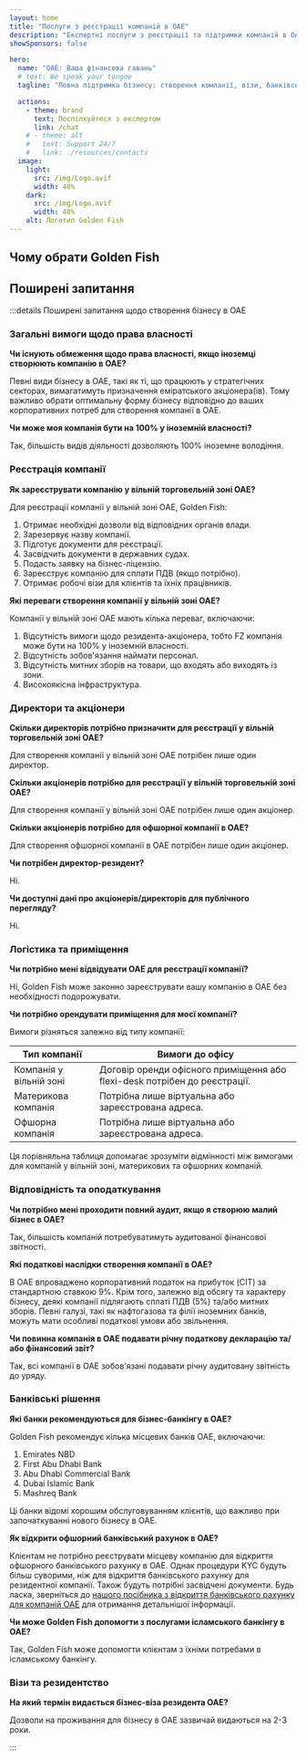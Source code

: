 ```yaml
---
layout: home
title: "Послуги з реєстрації компаній в ОАЕ"
description: "Експертні послуги з реєстрації та підтримки компаній в ОАЕ. Створення компанії, банківські послуги, податкові, юридичні та візові рішення. Оплата тільки після схвалення."
showSponsors: false

hero:
  name: "ОАЕ: Ваша фінансова гавань"
  # text: We speak your tongue
  tagline: "Повна підтримка бізнесу: створення компанії, візи, банківські послуги. <span class='hl'>Немає результату — немає оплати</span>."

  actions:
    - theme: brand
      text: Поспілкуйтеся з експертом
      link: /chat
    # - theme: alt
    #   text: Support 24/7
    #   link: ./resources/contacts
  image:
    light:
      src: /img/Logo.avif
      width: 40%
    dark:
      src: /img/Logo.avif
      width: 40%
    alt: Логотип Golden Fish
---
```


<FeatureCards :features="[
  {
    title: 'Посібник зі створення компанії',
    details: 'Повний посібник зі створення компаній у **free zone, offshore, mainland, branch**.',
    items: [
      '100% іноземна власність доступна у Free Zones та Mainland',
      'Низькі податкові ставки - лише 9% корпоративного податку',
      'Відсутність валютного контролю - легка репатріація капіталу'
    ],
    linkText: 'Дізнатися більше',
    link: '/uae-business/offer/company-registration/',
    icon: {
      light: '/img/iStock-2051326997.avif',
      dark: '/img/iStock-1448478309.jpg',
      alt: 'Посібник зі створення компанії'
    }
  },
  {
    title: 'Відкриття банківського рахунку',
    details: 'Легко відкривайте бізнес або особисті банківські рахунки в надійних банках ОАЕ.',
    items: [
      'Повний спектр PRO-послуг для державних погоджень',
      'Повний пакет банківського обслуговування',
      '**96% успішних справ**',
    ],
    linkText: 'Дізнатися більше',
    link: '/uae-business/offer/banking/',
    icon: {
      light: '/img/iStock-2153786564.avif',
      dark: '/img/iStock-2166793628.avif',
      alt: 'Банківські послуги'
    }
  },
  {
    title: 'Golden Visa та резидентство',
    details: 'Отримайте **Golden Visa** ОАЕ для довгострокового проживання через простий процес подання.',
    items: [
      '**Не потрібно в\'їжджати в ОАЕ кожні 6 місяців**',
      '10-річна дійсність з можливістю продовження при збереженні кваліфікаційних умов',
      '92% успішних справ',
    ],
    linkText: 'Дізнатися більше',
    link: '/uae-business/offer/golden-visa/',
    icon: {
      light: '/img/iStock-1312241253.avif',
      dark: '/img/ILONMASKID.webp',
      alt: 'Візові послуги'
    }
  },
]" />

<FeatureCards :features="[
  {
    title: 'Послуги з комплаєнсу',
    details: 'Наші експерти проведуть вас через складні регуляторні вимоги ОАЕ, включаючи звіти ESR та подання UBO.',
    items: [],
    linkText: 'Дізнатися більше',
    link: '/uae-business/company-registration/Protect-Your-Business',
    icon: {
      light: '/img/iStock-1299393716.avif',
      dark: '/img/iStock-2149731304.avif',
      alt: 'Послуги з комплаєнсу'
    }
  },
  {
    title: 'Корпоративний податок і ПДВ',
    details: 'Експертні консультації забезпечують відповідність зобов\'язанням з корпоративного податку та ПДВ перед Federal Tax Authority (FTA).',
    items: [],
    linkText: 'Дізнатися більше',
    link: '/uae-business/company-registration/accounting-legal',
    icon: {
      light: '/img/iStock-1018285934.avif',
      dark: '/img/iStock-584576538.avif',
      alt: 'Податкові послуги'
    }
  },
  {
    title: 'Юридичні послуги',
    details: 'Юридична команда консультує щодо законодавства ОАЕ у сфері злиття та поглинання, корпоративної реструктуризації, фінансування та вирішення спорів.',
    items: [],
    linkText: 'Дізнатися більше',
    link: '/uae-business/company-registration/Protect-Your-Business',
    icon: {
      light: '/img/iStock-650045508.avif',
      dark: '/img/iStock-1498627598.avif',
      alt: 'Юридичні послуги'
    }
  },
  {
    title: 'Бухгалтерський облік і зарплата',
    details: 'Наші бухгалтери керують фінансами, надаючи послуги бухгалтерського обліку, звірки, нарахування зарплати та підтримки аудиту, економлячи витрати на найм.',
    items: [],
    linkText: 'Дізнатися більше',
    link: '/resources/contacts',
    icon: {
      light: '/img/iStock-1022793868.avif',
      dark: '/img/iStock-1320130292.jpg',
      alt: 'Бухгалтерські послуги'
    }
  },
]" />

## Чому обрати Golden Fish

<BenefitsList :features="[
  {
    icon: '🏢',
    title: 'Локальна експертиза в ОАЕ',
    text: 'Професійні спеціалісти в Дубаї надають експертний супровід на кожному етапі процесу.'
  },
  {
    icon: '📊',
    title: 'Доведений рівень успіху',
    text: 'Понад 90% схвалених заявок із сотнями виданих віз, банківських рахунків та реєстрацій компаній через наш преміум-процесинг.'
  },
  {
    icon: '💸',
    title: '**Оплата після успіху**',
    text: '[Оплата тільки після схвалення](/uae-business/benefits/success-based-fees). Повна прозорість без прихованих витрат.'
  },
]" />

## Поширені запитання

:::details Поширені запитання щодо створення бізнесу в ОАЕ

### Загальні вимоги щодо права власності

**Чи існують обмеження щодо права власності, якщо іноземці створюють компанію в ОАЕ?**

Певні види бізнесу в ОАЕ, такі як ті, що працюють у стратегічних секторах, вимагатимуть призначення еміратського акціонера(ів). Тому важливо обрати оптимальну форму бізнесу відповідно до ваших корпоративних потреб для створення компанії в ОАЕ.

**Чи може моя компанія бути на 100% у іноземній власності?**

Так, більшість видів діяльності дозволяють 100% іноземне володіння.

### Реєстрація компанії

**Як зареєструвати компанію у вільній торговельній зоні ОАЕ?**

Для реєстрації компанії у вільній зоні ОАЕ, Golden Fish:

1. Отримає необхідні дозволи від відповідних органів влади.
2. Зарезервує назву компанії.
3. Підготує документи для реєстрації.
4. Засвідчить документи в державних судах.
5. Подасть заявку на бізнес-ліцензію.
6. Зареєструє компанію для сплати ПДВ (якщо потрібно).
7. Отримає робочі візи для клієнтів та їхніх працівників.

**Які переваги створення компанії у вільній зоні ОАЕ?**

Компанії у вільній зоні ОАЕ мають кілька переваг, включаючи:

1. Відсутність вимоги щодо резидента-акціонера, тобто FZ компанія може бути на 100% у іноземній власності.
2. Відсутність зобов'язання наймати персонал.
3. Відсутність митних зборів на товари, що входять або виходять із зони.
4. Високоякісна інфраструктура.

### Директори та акціонери

**Скільки директорів потрібно призначити для реєстрації у вільній торговельній зоні ОАЕ?**

Для створення компанії у вільній зоні ОАЕ потрібен лише один директор.

**Скільки акціонерів потрібно для реєстрації у вільній торговельній зоні ОАЕ?**

Для створення компанії у вільній зоні ОАЕ потрібен лише один акціонер.

**Скільки акціонерів потрібно для офшорної компанії в ОАЕ?**

Для створення офшорної компанії в ОАЕ потрібен лише один акціонер.

**Чи потрібен директор-резидент?**

Ні.

**Чи доступні дані про акціонерів/директорів для публічного перегляду?**

Ні.

### Логістика та приміщення

**Чи потрібно мені відвідувати ОАЕ для реєстрації компанії?**

Ні, Golden Fish може законно зареєструвати вашу компанію в ОАЕ без необхідності подорожувати.

**Чи потрібно орендувати приміщення для моєї компанії?**

Вимоги різняться залежно від типу компанії:

| Тип компанії | Вимоги до офісу |
| ----------------- | --------------------------------------------------------------------------------------- |
| Компанія у вільній зоні | Договір оренди офісного приміщення або flexi-desk потрібен до реєстрації. |
| Материкова компанія | Потрібна лише віртуальна або зареєстрована адреса. |
| Офшорна компанія | Потрібна лише віртуальна або зареєстрована адреса. |

Ця порівняльна таблиця допомагає зрозуміти відмінності між вимогами для компаній у вільній зоні, материкових та офшорних компаній.

### Відповідність та оподаткування

**Чи потрібно мені проходити повний аудит, якщо я створюю малий бізнес в ОАЕ?**

Так, більшість компаній потребуватимуть аудитованої фінансової звітності.

**Які податкові наслідки створення компанії в ОАЕ?**

В ОАЕ впроваджено корпоративний податок на прибуток (CIT) за стандартною ставкою 9%. Крім того, залежно від обсягу та характеру бізнесу, деякі компанії підлягають сплаті ПДВ (5%) та/або митних зборів. Певні галузі, такі як нафтогазова та філії іноземних банків, можуть мати особливі податкові умови або звільнення.

**Чи повинна компанія в ОАЕ подавати річну податкову декларацію та/або фінансовий звіт?**

Так, всі компанії в ОАЕ зобов'язані подавати річну аудитовану звітність до уряду.

### Банківські рішення

**Які банки рекомендуються для бізнес-банкінгу в ОАЕ?**

Golden Fish рекомендує кілька місцевих банків ОАЕ, включаючи:

1. Emirates NBD
2. First Abu Dhabi Bank
3. Abu Dhabi Commercial Bank
4. Dubai Islamic Bank
5. Mashreq Bank

Ці банки відомі хорошим обслуговуванням клієнтів, що важливо при започаткуванні нового бізнесу в ОАЕ.

**Як відкрити офшорний банківський рахунок в ОАЕ?**

Клієнтам не потрібно реєструвати місцеву компанію для відкриття офшорного банківського рахунку в ОАЕ. Однак процедури KYC будуть більш суворими, ніж для відкриття банківського рахунку для резидентної компанії. Також будуть потрібні засвідчені документи. Будь ласка, зверніться до [нашого посібника з відкриття банківського рахунку для компаній ОАЕ](./uae-business/company-registration/banking) для отримання детальнішої інформації.

**Чи може Golden Fish допомогти з послугами ісламського банкінгу в ОАЕ?**

Так, Golden Fish може допомогти клієнтам з їхніми потребами в ісламському банкінгу.

### Візи та резидентство

**На який термін видається бізнес-віза резидента ОАЕ?**

Дозволи на проживання для бізнесу в ОАЕ зазвичай видаються на 2-3 роки.

:::

<ContactFormModalNav buttonText="Поговорити з експертом" formStyle="display: block; margin: 3rem auto;"/>